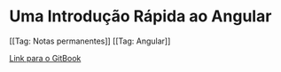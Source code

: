 # Uma Introdução Rápida ao Angular

[[Tag: Notas permanentes]] [[Tag: Angular]]

[Link para o GitBook](https://wkrueger.gitbook.io/angular/)